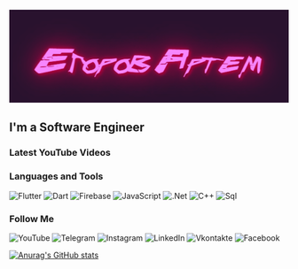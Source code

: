 [![Header](https://github.com/artemedev/artemedev/blob/main/assets/download.gif)](https://www.youtube.com/channel/UC-8PllPkjOrFCX-_zDriTJQ)

## I'm a Software Engineer

### Latest YouTube Videos
<!-- YOUTUBE:START -->
<!-- YOUTUBE:END -->

### Languages and Tools
![Flutter](https://img.shields.io/badge/-Flutter-29122d?style=for-the-badge&logo=flutter&logoColor=f480f5) ![Dart](https://img.shields.io/badge/-Dart-29122d?style=for-the-badge&logo=dart&logoColor=f480f5) ![Firebase](https://img.shields.io/badge/-Firebase-29122d?style=for-the-badge&logo=firebase&logoColor=f480f5)
 ![JavaScript](https://img.shields.io/badge/-JavaScript-29122d?style=for-the-badge&logo=JavaScript&logoColor=f480f5) ![.Net](https://img.shields.io/badge/-Fraemwork-29122d?style=for-the-badge&logo=.net&logoColor=f480f5) ![C++](https://img.shields.io/badge/-C++-29122d?style=for-the-badge&logo=C%2b%2b&logoColor=f480f5) ![Sql](https://img.shields.io/badge/-Sql-29122d?style=for-the-badge&logo=mysql&logoColor=f480f5)


### Follow Me
![YouTube](https://img.shields.io/badge/-YouTube-29122d?style=for-the-badge&logo=YouTube&logoColor=f480f5) ![Telegram](https://img.shields.io/badge/-Telegram-29122d?style=for-the-badge&logo=Telegram&logoColor=f480f5) ![Instagram](https://img.shields.io/badge/-Instagram-29122d?style=for-the-badge&logo=Instagram&logoColor=f480f5)
 ![LinkedIn](https://img.shields.io/badge/-LinkedIn-29122d?style=for-the-badge&logo=LinkedIn&logoColor=f480f5) ![Vkontakte](https://img.shields.io/badge/-Vkontakte-29122d?style=for-the-badge&logo=Vk&logoColor=f480f5) ![Facebook](https://img.shields.io/badge/-Facebook-29122d?style=for-the-badge&logo=Facebook&logoColor=f480f5)

[![Anurag's GitHub stats](https://github-readme-stats.vercel.app/api?username=artemedev&theme=dark&show_icons=true)](https://github.com/anuraghazra/github-readme-stats)